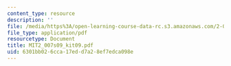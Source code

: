 ```yaml
---
content_type: resource
description: ''
file: /media/https%3A/open-learning-course-data-rc.s3.amazonaws.com/2-007-design-and-manufacturing-i-spring-2009/6301bb026cca17edd7a28ef7edca098e_MIT2_007s09_kit09.pdf
file_type: application/pdf
resourcetype: Document
title: MIT2_007s09_kit09.pdf
uid: 6301bb02-6cca-17ed-d7a2-8ef7edca098e
---
```

